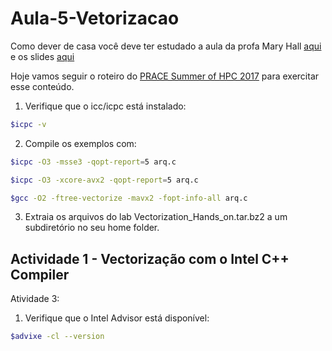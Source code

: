 # Aula-5-Vetorizacao
Como dever de casa você deve ter estudado a aula da profa Mary Hall [aqui](./http://www.cs.utah.edu/~mhall/cs4230f12/CS4230-L19.mov)
e os slides [aqui](./http://www.cs.utah.edu/~mhall/cs4230f12/CS4230-L19.pdf)

Hoje vamos seguir o roteiro do [PRACE Summer of HPC 2017](./https://events.prace-ri.eu/event/590/session/14/#20170705) para exercitar esse conteúdo.

1. Verifique que o icc/icpc está instalado: 
```bash
$icpc -v
```
2. Compile os exemplos com: 
```bash
$icpc -O3 -msse3 -qopt-report=5 arq.c 
```
```bash
$icpc -O3 -xcore-avx2 -qopt-report=5 arq.c 
```
```bash
$gcc -O2 -ftree-vectorize -mavx2 -fopt-info-all arq.c
```
3. Extraia os arquivos do lab Vectorization_Hands_on.tar.bz2 a um subdiretório no seu home folder.
## Actividade 1 - Vectorização com o Intel C++ Compiler ##

Atividade 3:
1. Verifique que o Intel Advisor está disponível:
```bash
$advixe -cl --version
```
